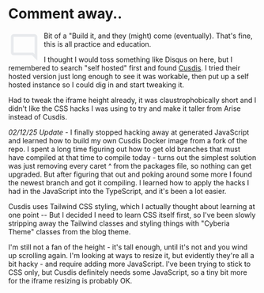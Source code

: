 <!-- BEGIN ARISE ------------------------------
Title:: "We Have Comments"

Author:: "Ben Robeson"
Description:: "Blog improvements - Adding self hosted comments."
Language:: "en"
Thumbnail:: "comments.svg"
Published Date:: "2025-01-17"
Modified Date:: "2025-02-16"

content_header:: "true"
rss_hide:: "false"
comments:: "true"
---- END ARISE \\ DO NOT MODIFY THIS LINE ---->

# Comment away.. 
<div class="article_pic" style="float:left;margin-right:8px;"><svg xmlns="http://www.w3.org/2000/svg" width="64px" viewBox="0 -960 960 960" fill="#e8eaed"><path d="M880-80 720-240H160q-33 0-56.5-23.5T80-320v-480q0-33 23.5-56.5T160-880h640q33 0 56.5 23.5T880-800v720ZM160-320h594l46 45v-525H160v480Zm0 0v-480 480Z"/></svg></div>
Bit of a "Build it, and they (might) come (eventually). That's fine, this is all practice and education.
<p/>

I thought I would toss something like Disqus on here, but I remembered to search "self hosted" first and found [Cusdis](https://github.com/djyde/cusdis). I tried their hosted version just long enough to see it was workable, then put up a self hosted instance so I could dig in and start tweaking it. 

Had to tweak the iframe height already, it was claustrophobically short and I didn't like the CSS hacks I was using to try and make it taller from Arise instead of Cusdis. 


*02/12/25 Update* - I finally stopped hacking away at generated JavaScript and learned how to build my own Cusdis Docker image from a fork of the repo. I spent a long time figuring out how to get old branches that must have compiled at that time to compile today - turns out the simplest solution was just removing every caret ^ from the packages file, so nothing can get upgraded. But after figuring that out and poking around some more I found the newest branch and got it compiling. I learned how to apply the hacks I had in the JavaScript into the TypeScript, and it's been a lot easier. 

Cusdis uses Tailwind CSS styling, which I actually thought about learning at one point -- But I decided I need to learn CSS itself first, so I've been slowly stripping away the Tailwind classes and styling things with "Cyberia Theme" classes from the blog theme. 

I'm still not a fan of the height - it's tall enough, until it's not and you wind up scrolling again. I'm looking at ways to resize it, but evidently they're all a bit hacky - and require adding more JavaScript. I've been trying to stick to CSS only, but Cusdis definitely needs some JavaScript, so a tiny bit more for the iframe resizing is probably OK. 